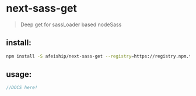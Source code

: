 # next-sass-get
> Deep get for sassLoader based nodeSass

## install:
```bash
npm install -S afeiship/next-sass-get --registry=https://registry.npm.taobao.org
```

## usage:
```js
//DOCS here!
```

